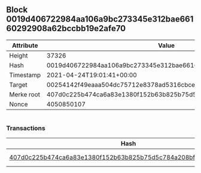 ## Block 0019d406722984aa106a9bc273345e312bae66160292908a62bccbb19e2afe70

Attribute | Value
--- | ---
Height | 37326
Hash | 0019d406722984aa106a9bc273345e312bae66160292908a62bccbb19e2afe70
Timestamp | 2021-04-24T19:01:41+00:00
Target | 00254142f49eaaa504dc75712e8378ad5316cbcead634704b3734b6271167cc4
Merke root | 407d0c225b474ca6a83e1380f152b63b825b75d5c784a208bf5d39e5539e59ca
Nonce | 4050850107

```

```

### Transactions

Hash | Amount
--- | ---
[407d0c225b474ca6a83e1380f152b63b825b75d5c784a208bf5d39e5539e59ca](407d0c225b474ca6a83e1380f152b63b825b75d5c784a208bf5d39e5539e59ca.md) | 10.00000000 SKEPTI 
